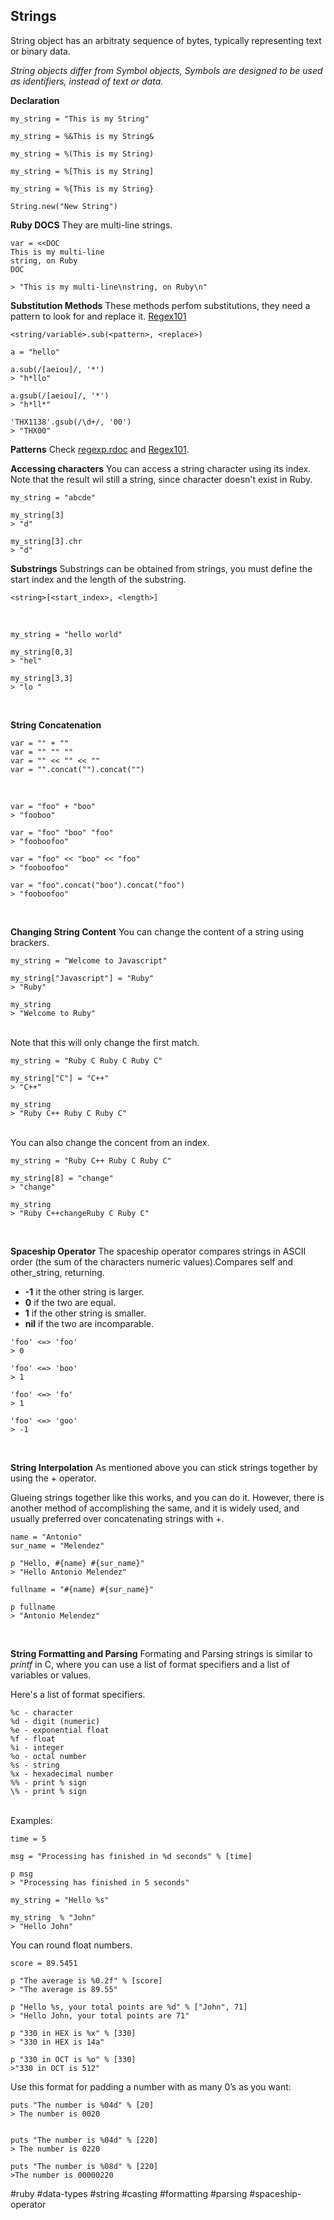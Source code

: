 ## Strings
String object has an arbitraty sequence of bytes, typically representing text or binary data.

*String objects differ from Symbol objects, Symbols are designed to be used as identifiers, instead of text or data.*

**Declaration**
```
my_string = "This is my String"

my_string = %&This is my String&

my_string = %(This is my String)

my_string = %[This is my String]

my_string = %{This is my String}

String.new("New String")
```

**Ruby DOCS**
They are multi-line strings.
```
var = <<DOC
This is my multi-line
string, on Ruby
DOC

> "This is my multi-line\nstring, on Ruby\n"
```

**Substitution Methods**
These methods perfom substitutions, they need a pattern to look for and replace it. [Regex101](https://regex101.com/)
```
<string/variable>.sub(<pattern>, <replace>)
```

```
a = "hello"

a.sub(/[aeiou]/, '*')
> "h*llo"

a.gsub(/[aeiou]/, '*')
> "h*ll*"

'THX1138'.gsub(/\d+/, '00')
> "THX00"
```

**Patterns**
Check [regexp.rdoc](https://ruby-doc.org/core-2.7.0/doc/regexp_rdoc.html) and [Regex101](https://regex101.com/).

**Accessing characters**
You can access a string character using its index. Note that the result wil still a string, since character doesn't exist in Ruby.

```
my_string = "abcde"

my_string[3]
> "d"

my_string[3].chr
> "d"
```

**Substrings**
Substrings can be obtained from strings, you must  define the start index and the length of the substring.
```
<string>[<start_index>, <length>]
```
<br>

```
my_string = "hello world"

my_string[0,3]
> "hel"

my_string[3,3]
> "lo "
```
<br>

**String Concatenation**
```
var = "" + ""
var = "" "" ""
var = "" << "" << ""
var = "".concat("").concat("")
```
<br>

```
var = "foo" + "boo"
> "fooboo"

var = "foo" "boo" "foo"
> "fooboofoo"

var = "foo" << "boo" << "foo"
> "fooboofoo"

var = "foo".concat("boo").concat("foo")
> "fooboofoo"
```
<br>

**Changing String Content**
You can change the content of a string using brackers.
```
my_string = "Welcome to Javascript"

my_string["Javascript"] = "Ruby"
> "Ruby"

my_string
> "Welcome to Ruby"
```
<br>
Note that this will only change the first match.

```
my_string = "Ruby C Ruby C Ruby C"

my_string["C"] = "C++"
> "C++"

my_string
> "Ruby C++ Ruby C Ruby C"
```
<br>
You can also change the concent from an index.

```
my_string = "Ruby C++ Ruby C Ruby C"

my_string[8] = "change"
> "change"

my_string
> "Ruby C++changeRuby C Ruby C"
```
<br>

**Spaceship Operator**
The spaceship operator compares strings in ASCII order (the sum of the characters numeric values).Compares self and other_string, returning.
* **-1** it the other string is larger.
* **0** if the two are equal.
* **1** if the other string is smaller.
* **nil** if the two are incomparable.

```
'foo' <=> 'foo'
> 0

'foo' <=> 'boo'
> 1

'foo' <=> 'fo'
> 1

'foo' <=> 'goo'
> -1
```
<br>

**String Interpolation**
As mentioned above you can stick strings together by using the + operator.

Glueing strings together like this works, and you can do it. However, there is another method of accomplishing the same, and it is widely used, and usually preferred over concatenating strings with +.
```
name = "Antonio"
sur_name = "Melendez"

p "Hello, #{name} #{sur_name}"
> "Hello Antonio Melendez"

fullname = "#{name} #{sur_name}"

p fullname
> "Antonio Melendez"

```
<br>

**String Formatting and Parsing**
Formating and Parsing strings is similar to *printf* in C, where you can use a list of format specifiers and a list of variables or values.

Here's a list of format specifiers.
```
%c - character
%d - digit (numeric)
%e - exponential float
%f - float
%i - integer
%o - octal number
%s - string
%x - hexadecimal number
%% - print % sign
\% - print % sign
```
<br>
Examples:

```
time = 5

msg = "Processing has finished in %d seconds" % [time]

p msg
> "Processing has finished in 5 seconds"
```

```
my_string = "Hello %s"

my_string  % "John"
> "Hello John"
```

You can round float numbers.

```
score = 89.5451

p "The average is %0.2f" % [score]
> "The average is 89.55"
```

```
p "Hello %s, your total points are %d" % ["John", 71]
> "Hello John, your total points are 71"
```

```
p "330 in HEX is %x" % [330]
> "330 in HEX is 14a"

p "330 in OCT is %o" % [330]
>"330 in OCT is 512"
```

Use this format for padding a number with as many 0’s as you want:

```
puts "The number is %04d" % [20]
> The number is 0020


puts "The number is %04d" % [220]
> The number is 0220

puts "The number is %08d" % [220]
>The number is 00000220
```

#ruby #data-types #string #casting #formatting #parsing #spaceship-operator